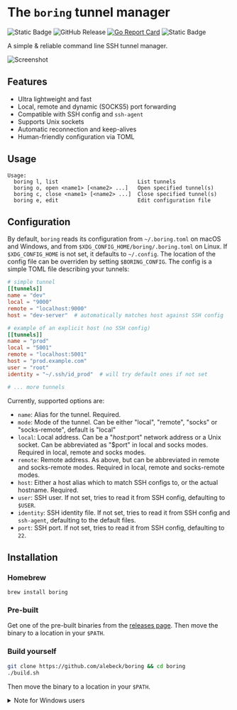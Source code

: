 # The `boring` tunnel manager

![Static Badge](https://img.shields.io/badge/build-passing-4CC525?) ![GitHub Release](https://img.shields.io/github/v/release/alebeck/boring?color=orange) [![Go Report Card](https://goreportcard.com/badge/github.com/alebeck/boring)](https://goreportcard.com/report/github.com/alebeck/boring)
 ![Static Badge](https://img.shields.io/badge/license-MIT-blue?)

A simple & reliable command line SSH tunnel manager.

![Screenshot](./assets/dark.gif)

## Features
* Ultra lightweight and fast
* Local, remote and dynamic (SOCKS5) port forwarding
* Compatible with SSH config and `ssh-agent`
* Supports Unix sockets
* Automatic reconnection and keep-alives
* Human-friendly configuration via TOML

## Usage
```
Usage:
  boring l, list                         List tunnels
  boring o, open <name1> [<name2> ...]   Open specified tunnel(s)
  boring c, close <name1> [<name2> ...]  Close specified tunnel(s)
  boring e, edit                         Edit configuration file
```

## Configuration
By default, `boring` reads its configuration from `~/.boring.toml` on macOS and Windows, and from `$XDG_CONFIG_HOME/boring/.boring.toml` on Linux. If `$XDG_CONFIG_HOME` is not set, it defaults to `~/.config`. The location of the config file can be overriden by setting `$BORING_CONFIG`. The config is a simple TOML file describing your tunnels:

```toml
# simple tunnel
[[tunnels]]
name = "dev"
local = "9000"
remote = "localhost:9000"
host = "dev-server"  # automatically matches host against SSH config

# example of an explicit host (no SSH config)
[[tunnels]]
name = "prod"
local = "5001"
remote = "localhost:5001"
host = "prod.example.com"
user = "root"
identity = "~/.ssh/id_prod"  # will try default ones if not set

# ... more tunnels
```

Currently, supported options are: 
* `name`: Alias for the tunnel. Required.
* `mode`: Mode of the tunnel. Can be either "local", "remote", "socks" or "socks-remote", default is "local"
* `local`: Local address. Can be a "$host:$port" network address or a Unix socket. Can be abbreviated as "$port" in local and socks modes. Required in local, remote and socks modes. 
* `remote`: Remote address. As above, but can be abbreviated in remote and socks-remote modes. Required in local, remote and socks-remote modes. 
* `host`: Either a host alias which to match SSH configs to, or the actual hostname. Required.
* `user`: SSH user. If not set, tries to read it from SSH config, defaulting to `$USER`.
* `identity`: SSH identity file. If not set, tries to read it from SSH config and `ssh-agent`, defaulting to the default files.
* `port`: SSH port. If not set, tries to read it from SSH config, defaulting to `22`.

## Installation
### Homebrew

`brew install boring`

### Pre-built
Get one of the pre-built binaries from the [releases page](https://github.com/alebeck/boring/releases). Then move the binary to a location in your `$PATH`.

### Build yourself
```sh
git clone https://github.com/alebeck/boring && cd boring
./build.sh
```

Then move the binary to a location in your `$PATH`.

<details>
  <summary>Note for Windows users</summary>
  Windows is fully supported since release 0.6.0. Users currently have to build from source, which is very easy. Make sure Go >= 1.23.0 is installed and then compile via

  ```batch
  git clone https://github.com/alebeck/boring && cd boring
  .\build_win.bat
  ```

  Then, move the executable to a location in your `%PATH%`.
</details>
